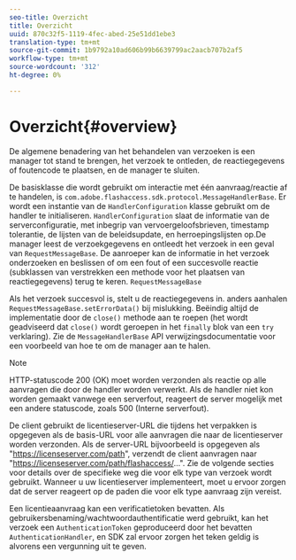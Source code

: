 ```yaml
---
seo-title: Overzicht
title: Overzicht
uuid: 870c32f5-1119-4fec-abed-25e51dd1ebe3
translation-type: tm+mt
source-git-commit: 1b9792a10ad606b99b6639799ac2aacb707b2af5
workflow-type: tm+mt
source-wordcount: '312'
ht-degree: 0%

---
```



# Overzicht{#overview}

De algemene benadering van het behandelen van verzoeken is een manager tot stand te brengen, het verzoek te ontleden, de reactiegegevens of foutencode te plaatsen, en de manager te sluiten.

De basisklasse die wordt gebruikt om interactie met één aanvraag/reactie af te handelen, is `com.adobe.flashaccess.sdk.protocol.MessageHandlerBase`. Er wordt een instantie van de `HandlerConfiguration` klasse gebruikt om de handler te initialiseren. `HandlerConfiguration` slaat de informatie van de serverconfiguratie, met inbegrip van vervoergeloofsbrieven, timestamp tolerantie, de lijsten van de beleidsupdate, en herroepingslijsten op.De manager leest de verzoekgegevens en ontleedt het verzoek in een geval van `RequestMessageBase`. De aanroeper kan de informatie in het verzoek onderzoeken en beslissen of om een fout of een succesvolle reactie (subklassen van verstrekken een methode voor het plaatsen van reactiegegevens) terug te keren. `RequestMessageBase`

Als het verzoek succesvol is, stelt u de reactiegegevens in. anders aanhalen `RequestMessageBase.setErrorData()` bij mislukking. Beëindig altijd de implementatie door de `close()` methode aan te roepen (het wordt geadviseerd dat `close()` wordt geroepen in het `finally` blok van een `try` verklaring). Zie de `MessageHandlerBase` API verwijzingsdocumentatie voor een voorbeeld van hoe te om de manager aan te halen.

>[!NOTE]
>
>HTTP-statuscode 200 (OK) moet worden verzonden als reactie op alle aanvragen die door de handler worden verwerkt. Als de handler niet kon worden gemaakt vanwege een serverfout, reageert de server mogelijk met een andere statuscode, zoals 500 (Interne serverfout).

De client gebruikt de licentieserver-URL die tijdens het verpakken is opgegeven als de basis-URL voor alle aanvragen die naar de licentieserver worden verzonden. Als de server-URL bijvoorbeeld is opgegeven als &quot;<span></span>https://licenseserver.com/path&quot;, verzendt de client aanvragen naar &quot;<span></span>https://licenseserver.com/path/flashaccess/...&quot;. Zie de volgende secties voor details over de specifieke weg die voor elk type van verzoek wordt gebruikt. Wanneer u uw licentieserver implementeert, moet u ervoor zorgen dat de server reageert op de paden die voor elk type aanvraag zijn vereist.

Een licentieaanvraag kan een verificatietoken bevatten. Als gebruikersbenaming/wachtwoordauthentificatie werd gebruikt, kan het verzoek een `AuthenticationToken` geproduceerd door het bevatten `AuthenticationHandler`, en SDK zal ervoor zorgen het teken geldig is alvorens een vergunning uit te geven.
